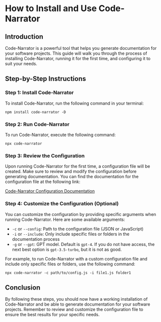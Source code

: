 # How to Install and Use Code-Narrator

## Introduction

Code-Narrator is a powerful tool that helps you generate documentation for your software projects. This guide will walk you through the process of installing Code-Narrator, running it for the first time, and configuring it to suit your needs.

## Step-by-Step Instructions

### Step 1: Install Code-Narrator

To install Code-Narrator, run the following command in your terminal:

```
npm install code-narrator -D
```

### Step 2: Run Code-Narrator

To run Code-Narrator, execute the following command:

```
npx code-narrator
```

### Step 3: Review the Configuration

Upon running Code-Narrator for the first time, a configuration file will be created. Make sure to review and modify the configuration before generating documentation. You can find the documentation for the configuration file at the following link:

[Code-Narrator Configuration Documentation](https://github.com/ingig/code-narrator/blob/master/docs/Configuration/code-narrator.config.js.md)

### Step 4: Customize the Configuration (Optional)

You can customize the configuration by providing specific arguments when running Code-Narrator. Here are some available arguments:

- `-c` or `--config`: Path to the configuration file (JSON or JavaScript)
- `-i` or `--include`: Only include specific files or folders in the documentation process
- `-g` or `--gpt`: GPT model. Default is `gpt-4`. If you do not have access, the next best option is `gpt-3.5-turbo`, but it is not as good.

For example, to run Code-Narrator with a custom configuration file and include only specific files or folders, use the following command:

```
npx code-narrator -c path/to/config.js -i file1.js folder1
```

## Conclusion

By following these steps, you should now have a working installation of Code-Narrator and be able to generate documentation for your software projects. Remember to review and customize the configuration file to ensure the best results for your specific needs.